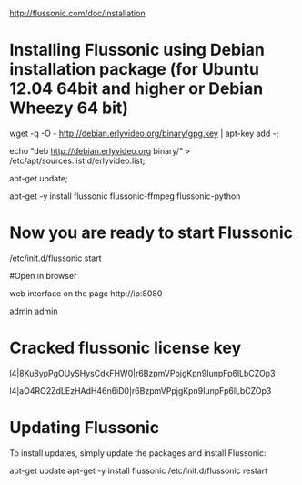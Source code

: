 http://flussonic.com/doc/installation

# Installing Flussonic using Debian installation package (for Ubuntu 12.04 64bit and higher or Debian Wheezy 64 bit)

wget -q -O - http://debian.erlyvideo.org/binary/gpg.key | apt-key add -;

echo "deb http://debian.erlyvideo.org binary/" > /etc/apt/sources.list.d/erlyvideo.list;

apt-get update;

apt-get -y install flussonic flussonic-ffmpeg flussonic-python

# Now you are ready to start Flussonic

/etc/init.d/flussonic start

#Open in browser

web interface on the page http://ip:8080
 
 admin
 admin

# Cracked flussonic license key
l4|8Ku8ypPgOUySHysCdkFHW0|r6BzpmVPpjgKpn9IunpFp6lLbCZOp3

l4|aO4RO2ZdLEzHAdH46n6iD0|r6BzpmVPpjgKpn9IunpFp6lLbCZOp3

# Updating Flussonic
To install updates, simply update the packages and install Flussonic:

apt-get update
apt-get -y install flussonic
/etc/init.d/flussonic restart


